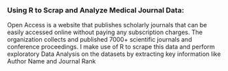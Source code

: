 ### Using  R to Scrap and Analyze Medical Journal Data:

Open Access is a website that publishes scholarly journals that can be easily accessed online without paying any subscription charges. The organization collects and published 7000+ scientific journals and conference proceedings. I make use of R to scrape this data and perform exploratory Data Analysis on the datasets by extracting key information like Author Name and Journal Rank
